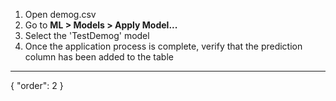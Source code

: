 1. Open demog.csv
2. Go to **ML > Models > Apply Model...**
1. Select the 'TestDemog' model
3. Once the application process is complete, verify that the prediction column has been added to the table
---
{
  "order": 2
}
